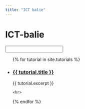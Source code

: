 ```yaml
---
title: "ICT balie"
---
```


# ICT-balie

<input id="searchbarInput" class="search-bar__input">

<script src="https://unpkg.com/simple-jekyll-search@latest/dest/simple-jekyll-search.min.js"></script>
<script>
    var sjs = SimpleJekyllSearch({
        searchInput: document.getElementById('searchbarInput'),
        resultsContainer: document.getElementById('searchbarOutput'),
        json: '/assets/data/search.json'
    });

    document.querySelectorAll("span.tag").forEach(el => {
        el.addEventListener("click", e => {
            let val = e.target.innerHTML;
            document.querySelector("#searchbarInput").value = val;
            console.log(e.target);

            let event = new Event('input', {
                bubbles: true,
                cancelable: true,
            });
            document.querySelector("#searchbarInput").dispatchEvent(event);
        });
    });
</script>

<ul>
{% for tutorial in site.tutorials %}
    <li>
        <h3>
            <a href="{{site.baseurl}}/{{ tutorial.url }}">{{ tutorial.title }}</a>
        </h3>
        <article>{{ tutorial.excerpt }}</article>
    </li>

    <hr>

{% endfor %}
</ul>